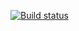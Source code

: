 [![Build status](https://ci.appveyor.com/api/projects/status/s7xpyr9467vddj7o/branch/master?svg=true)](https://ci.appveyor.com/project/SerDobr/postman-echo/branch/master)
